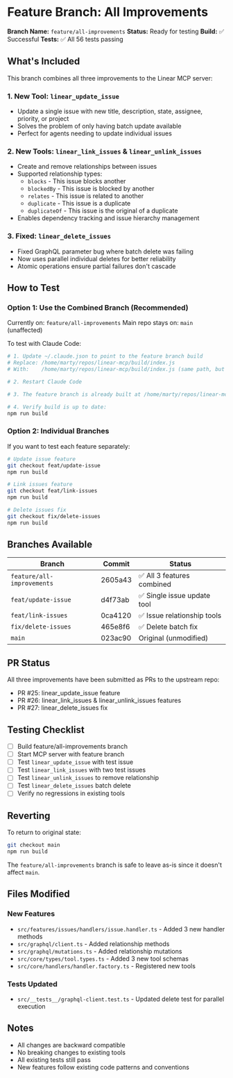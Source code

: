 # Feature Branch: All Improvements

**Branch Name:** `feature/all-improvements`
**Status:** Ready for testing
**Build:** ✅ Successful
**Tests:** ✅ All 56 tests passing

## What's Included

This branch combines all three improvements to the Linear MCP server:

### 1. New Tool: `linear_update_issue`
- Update a single issue with new title, description, state, assignee, priority, or project
- Solves the problem of only having batch update available
- Perfect for agents needing to update individual issues

### 2. New Tools: `linear_link_issues` & `linear_unlink_issues`
- Create and remove relationships between issues
- Supported relationship types:
  - `blocks` - This issue blocks another
  - `blockedBy` - This issue is blocked by another
  - `relates` - This issue is related to another
  - `duplicate` - This issue is a duplicate
  - `duplicateOf` - This issue is the original of a duplicate
- Enables dependency tracking and issue hierarchy management

### 3. Fixed: `linear_delete_issues`
- Fixed GraphQL parameter bug where batch delete was failing
- Now uses parallel individual deletes for better reliability
- Atomic operations ensure partial failures don't cascade

## How to Test

### Option 1: Use the Combined Branch (Recommended)

Currently on: `feature/all-improvements`
Main repo stays on: `main` (unaffected)

To test with Claude Code:

```bash
# 1. Update ~/.claude.json to point to the feature branch build
# Replace: /home/marty/repos/linear-mcp/build/index.js
# With:    /home/marty/repos/linear-mcp/build/index.js (same path, but on feature branch)

# 2. Restart Claude Code

# 3. The feature branch is already built at /home/marty/repos/linear-mcp/build/

# 4. Verify build is up to date:
npm run build
```

### Option 2: Individual Branches

If you want to test each feature separately:

```bash
# Update issue feature
git checkout feat/update-issue
npm run build

# Link issues feature
git checkout feat/link-issues
npm run build

# Delete issues fix
git checkout fix/delete-issues
npm run build
```

## Branches Available

| Branch | Commit | Status |
|--------|--------|--------|
| `feature/all-improvements` | 2605a43 | ✅ All 3 features combined |
| `feat/update-issue` | d4f73ab | ✅ Single issue update tool |
| `feat/link-issues` | 0ca4120 | ✅ Issue relationship tools |
| `fix/delete-issues` | 465e8f6 | ✅ Delete batch fix |
| `main` | 023ac90 | Original (unmodified) |

## PR Status

All three improvements have been submitted as PRs to the upstream repo:

- PR #25: linear_update_issue feature
- PR #26: linear_link_issues & linear_unlink_issues features
- PR #27: linear_delete_issues fix

## Testing Checklist

- [ ] Build feature/all-improvements branch
- [ ] Start MCP server with feature branch
- [ ] Test `linear_update_issue` with test issue
- [ ] Test `linear_link_issues` with two test issues
- [ ] Test `linear_unlink_issues` to remove relationship
- [ ] Test `linear_delete_issues` batch delete
- [ ] Verify no regressions in existing tools

## Reverting

To return to original state:

```bash
git checkout main
npm run build
```

The `feature/all-improvements` branch is safe to leave as-is since it doesn't affect `main`.

## Files Modified

### New Features
- `src/features/issues/handlers/issue.handler.ts` - Added 3 new handler methods
- `src/graphql/client.ts` - Added relationship methods
- `src/graphql/mutations.ts` - Added relationship mutations
- `src/core/types/tool.types.ts` - Added 3 new tool schemas
- `src/core/handlers/handler.factory.ts` - Registered new tools

### Tests Updated
- `src/__tests__/graphql-client.test.ts` - Updated delete test for parallel execution

## Notes

- All changes are backward compatible
- No breaking changes to existing tools
- All existing tests still pass
- New features follow existing code patterns and conventions
